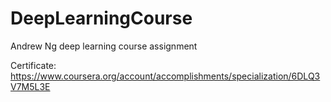 # DeepLearningCourse

Andrew Ng deep learning course assignment

Certificate: https://www.coursera.org/account/accomplishments/specialization/6DLQ3V7M5L3E
